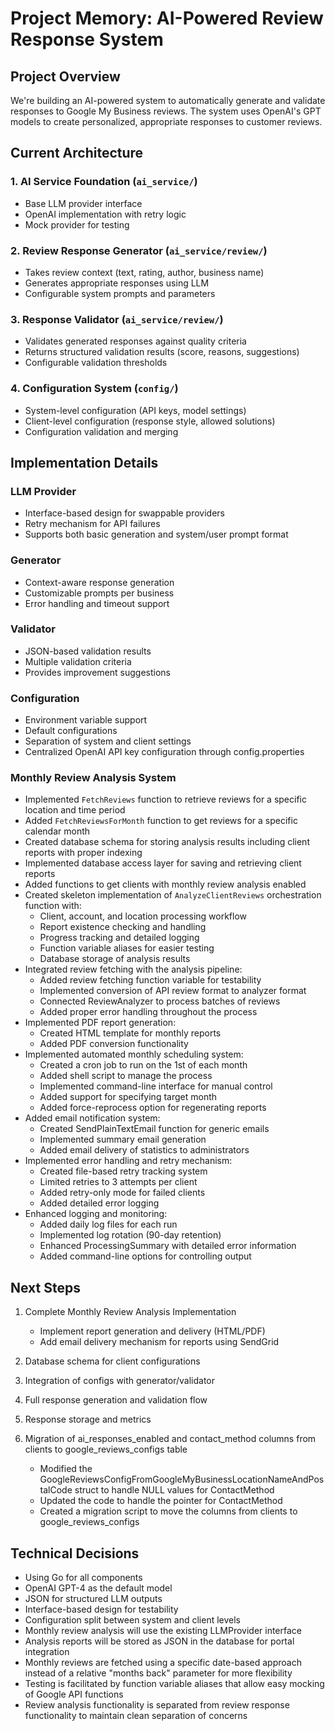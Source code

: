 # Project Memory: AI-Powered Review Response System

## Project Overview

We're building an AI-powered system to automatically generate and validate responses to Google My Business reviews. The system uses OpenAI's GPT models to create personalized, appropriate responses to customer reviews.

## Current Architecture

### 1. AI Service Foundation (`ai_service/`)

- Base LLM provider interface
- OpenAI implementation with retry logic
- Mock provider for testing

### 2. Review Response Generator (`ai_service/review/`)

- Takes review context (text, rating, author, business name)
- Generates appropriate responses using LLM
- Configurable system prompts and parameters

### 3. Response Validator (`ai_service/review/`)

- Validates generated responses against quality criteria
- Returns structured validation results (score, reasons, suggestions)
- Configurable validation thresholds

### 4. Configuration System (`config/`)

- System-level configuration (API keys, model settings)
- Client-level configuration (response style, allowed solutions)
- Configuration validation and merging

## Implementation Details

### LLM Provider

- Interface-based design for swappable providers
- Retry mechanism for API failures
- Supports both basic generation and system/user prompt format

### Generator

- Context-aware response generation
- Customizable prompts per business
- Error handling and timeout support

### Validator

- JSON-based validation results
- Multiple validation criteria
- Provides improvement suggestions

### Configuration

- Environment variable support
- Default configurations
- Separation of system and client settings
- Centralized OpenAI API key configuration through config.properties

### Monthly Review Analysis System

- Implemented `FetchReviews` function to retrieve reviews for a specific location and time period
- Added `FetchReviewsForMonth` function to get reviews for a specific calendar month
- Created database schema for storing analysis results including client reports with proper indexing
- Implemented database access layer for saving and retrieving client reports
- Added functions to get clients with monthly review analysis enabled
- Created skeleton implementation of `AnalyzeClientReviews` orchestration function with:
  - Client, account, and location processing workflow
  - Report existence checking and handling
  - Progress tracking and detailed logging
  - Function variable aliases for easier testing
  - Database storage of analysis results
- Integrated review fetching with the analysis pipeline:
  - Added review fetching function variable for testability
  - Implemented conversion of API review format to analyzer format
  - Connected ReviewAnalyzer to process batches of reviews
  - Added proper error handling throughout the process
- Implemented PDF report generation:
  - Created HTML template for monthly reports
  - Added PDF conversion functionality
- Implemented automated monthly scheduling system:
  - Created a cron job to run on the 1st of each month
  - Added shell script to manage the process
  - Implemented command-line interface for manual control
  - Added support for specifying target month
  - Added force-reprocess option for regenerating reports
- Added email notification system:
  - Created SendPlainTextEmail function for generic emails
  - Implemented summary email generation
  - Added email delivery of statistics to administrators
- Implemented error handling and retry mechanism:
  - Created file-based retry tracking system
  - Limited retries to 3 attempts per client
  - Added retry-only mode for failed clients
  - Added detailed error logging
- Enhanced logging and monitoring:
  - Added daily log files for each run
  - Implemented log rotation (90-day retention)
  - Enhanced ProcessingSummary with detailed error information
  - Added command-line options for controlling output

## Next Steps

1. Complete Monthly Review Analysis Implementation

   - Implement report generation and delivery (HTML/PDF)
   - Add email delivery mechanism for reports using SendGrid

2. Database schema for client configurations
3. Integration of configs with generator/validator
4. Full response generation and validation flow
5. Response storage and metrics
6. Migration of ai_responses_enabled and contact_method columns from clients to google_reviews_configs table
   - Modified the GoogleReviewsConfigFromGoogleMyBusinessLocationNameAndPostalCode struct to handle NULL values for ContactMethod
   - Updated the code to handle the pointer for ContactMethod
   - Created a migration script to move the columns from clients to google_reviews_configs

## Technical Decisions

- Using Go for all components
- OpenAI GPT-4 as the default model
- JSON for structured LLM outputs
- Interface-based design for testability
- Configuration split between system and client levels
- Monthly review analysis will use the existing LLMProvider interface
- Analysis reports will be stored as JSON in the database for portal integration
- Monthly reviews are fetched using a specific date-based approach instead of a relative "months back" parameter for more flexibility
- Testing is facilitated by function variable aliases that allow easy mocking of Google API functions
- Review analysis functionality is separated from review response functionality to maintain clean separation of concerns
